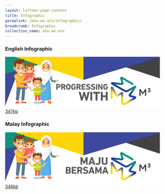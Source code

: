 ```yaml
---
layout: leftnav-page-content
title: Infographic
permalink: /who-we-are/infographic/
breadcrumb: Infographic
collection_name: who-we-are
---
```


### **English Infographic**
<a href="/images/PDF/M³_English_Infographic_347KB.pdf" class="project-link no-pdf-icon" target="_blank">
  <img src="/images/m3-infographic-eng-thumb.jpg" alt="M3 Infographic in English">347kb
</a>

### **Malay Infographic**
<a href="/images/PDF/M³_Malay_Infographic_346KB.pdf" class="project-link no-pdf-icon" target="_blank">
  <img src="/images/m3-infographic-mly-thumb.jpg" alt="M3 Infographic in Malay">346kb
</a>
